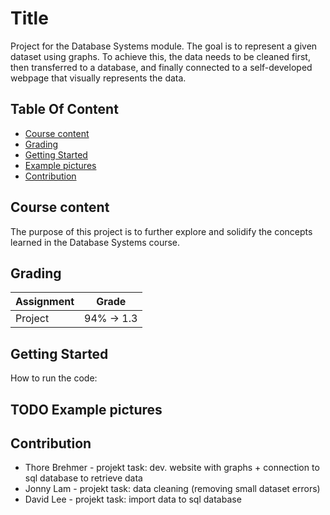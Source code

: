 # Title

Project for the Database Systems module. The goal is to represent a given dataset using graphs. To achieve this, the data needs to be cleaned first, then transferred to a database, and finally connected to a self-developed webpage that visually represents the data.

## Table Of Content

- [Course content](#course-content)
- [Grading](#grading)
- [Getting Started](#getting-started)
- [Example pictures](#example-pictures)
- [Contribution](#contribution)


## Course content

The purpose of this project is to further explore and solidify the concepts learned in the Database Systems course.


## Grading

| Assignment  | Grade |
| ------------- | ------------- |
| Project  | 94% -> 1.3  |


## Getting Started 
How to run the code:

## TODO Example pictures

## Contribution

* Thore Brehmer - projekt task: dev. website with graphs + connection to sql database to retrieve data
* Jonny Lam - projekt task: data cleaning (removing small dataset errors)
* David Lee - projekt task: import data to sql database
